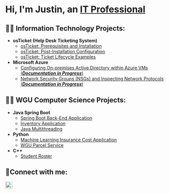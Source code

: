 <h1>Hi, I'm Justin, an <a href="https://linkedin.com/in/justin-golay-50361b56">IT Professional</a></h1>

<h2>👨‍💻 Information Technology Projects:</h2>

- <b>osTicket (Help Desk Ticketing System)</b>
  - [osTicket: Prerequisites and Installation](https://github.com/golayjustin/osticket-prereqs)
  - [osTicket: Post-Installation Configuration](https://github.com/golayjustin/post-install-config)
  - [osTicket: Ticket Lifecycle Examples](https://github.com/golayjustin/ticket-lifecycle)
- <b>Microsoft Azure</b>
  - [Configuring On-premises Active Directory within Azure VMs (***Documentation in Progress***)](https://github.com/golayjustin/configure-ad)
  - [Network Security Groups (NSGs) and Inspecting Network Protocols (***Documentation in Progress***)](https://github.com/golayjustin/azure-network-protocols)
 

 
<h2>👨‍💻 WGU Computer Science Projects:</h2>

- <b>Java Spring Boot</b>
  - [Spring Boot Back-End Application](https://github.com/golayjustin/spring-boot-back-end/tree/main)
  - [Inventory Application](https://github.com/golayjustin/inventory-application/tree/main)
  - [Java Multithreading](https://github.com/golayjustin/java-multithreading/tree/main)
- <b>Python</b>
  - [Machine Learning Insurance Cost Application](https://github.com/golayjustin/machine-learning-insurance-cost)
  - [WGU Parcel Service](https://github.com/golayjustin/wgu-parcel-service)
- <b>C++</b>
  - [Student Roster](https://github.com/golayjustin/student-roster)


<h2>🤳Connect with me:</h2>






[<img align="left" alt="Justin | LinkedIn" width="22px" src="https://cdn.jsdelivr.net/npm/simple-icons@v3/icons/linkedin.svg" />][linkedin]


[linkedin]: https://linkedin.com/in/justin-golay-50361b56
